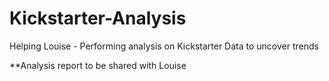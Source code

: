 # Kickstarter-Analysis
Helping Louise - Performing analysis on Kickstarter Data to uncover trends

**Analysis report to be shared with Louise
